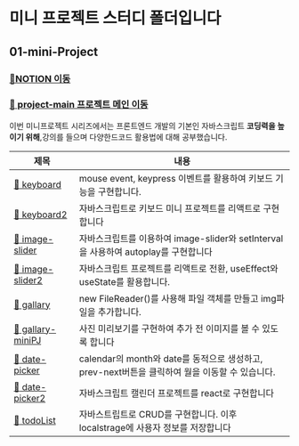 # 미니 프로젝트 스터디 폴더입니다

## 01-mini-Project

### <a href='https://www.notion.so/fun-blog/NOTE-d0f4f3b9f8574aff9738314e04043f7a'>📕NOTION 이동</a><br>
### [:memo: project-main 프로젝트 메인 이동 ][project-main]  <br>

이번 미니프로젝트 시리즈에서는 프론트엔드 개발의 기본인 자바스크립트 **코딩력을 높이기 위해**,강의를 들으며 다양한드코드 활용법에 대해 공부했습니다.

| 제목                                                | 내용                                                                              |
| ------------------------------------------------- | -------------------------------------------------------------------------------- | 
| [:memo: keyboard][keyboard]                     | mouse event, keypress 이벤트를 활용하여 키보드 기능을 구현합니다.                          |
| [:memo: keyboard2][keyboard-react]              | 자바스크립트로 키보드 미니 프로젝트를 리액트로 구현합니다                                    |
| [:memo: image-slider][image-slider]             | 자바스크립트를 이용하여 image-slider와 setInterval을 사용하여 autoplay를 구현합니다           |
| [:memo: image-slider2][image-slider-react]      | 자바스크립트 프로젝트를 리액트로 전환, useEffect와 useState를 활용합니다.                      |
| [:memo: gallary][gallary]                       | new FileReader()를 사용해 파일 객체를 만들고 img파일을 추가합니다.                             |
| [:memo: gallary-miniPJ][gallary-miniPJ]         | 사진 미리보기를 구현하여 추가 전 이미지를 볼 수 있도록 합니다                                    |
| [:memo: date-picker][date-picker]               | calendar의 month와 date를 동적으로 생성하고, prev-next버튼을 클릭하여 월을 이동할 수 있습니다.   |
| [:memo: date-picker2][date-picker-react]       | 자바스크립트 캘린더 프로젝트를 react로 구현합니다                                                |
| [:memo: todoList][todoList]                     | 자바스트립트로 CRUD를 구현합니다. 이후 localstrage에 사용자 정보를 저장합니다                    |

<!-- mini-project -->

[project-main]: /01_mini_project
[keyboard]: /01_mini_project/01_keyboard
[keyboard-react]: /01_mini_project/01_keyboard-react
[image-slider]: /01_mini_project/02_image-slider
[image-slider-react]: /01_mini_project/02_image-slider-react
[gallary]: /01_mini_project/03_gallary
[gallary-miniPJ]: /01_mini_project/03_gallary-miniPJ
[date-picker]: /01_mini_project/04_date-picker
[date-picker-react]: /01_mini_project/04_date-picker-react
[todoList]: /01_mini_project/05_todoList
[music_sortable]: /01_mini_project/06_music_sortable
[music-player]: /01_mini_project/06_music-player
